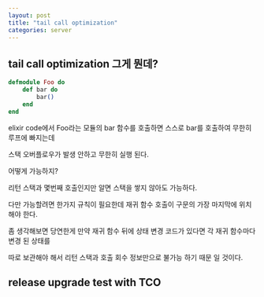 ```yaml
---
layout: post
title: "tail call optimization"
categories: server
---
```


## tail call optimization 그게 뭔데?

```elixir
defmodule Foo do
    def bar do
        bar()
    end
end
```

elixir code에서 Foo라는 모듈의 bar 함수를 호출하면 스스로 bar를 호출하여 무한히 루프에 빠지는데

스택 오버플로우가 발생 안하고 무한히 실행 된다.

어떻게 가능하지?

리턴 스택과 몇번째 호출인지만 알면 스택을 쌓지 않아도 가능하다.

다만 가능할려면 한가지 규칙이 필요한데 재귀 함수 호출이 구문의 가장 마지막에 위치해야 한다.

좀 생각해보면 당연한게 만약 재귀 함수 뒤에 상태 변경 코드가 있다면 각 재귀 함수마다 변경 된 상태를

따로 보관해야 해서 리턴 스택과 호출 회수 정보만으로 불가능 하기 때문 일 것이다.


## release upgrade test with TCO



























